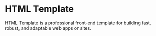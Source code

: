 HTML Template
=============
HTML Template is a professional front-end template for building fast, robust, and adaptable web apps or sites.
